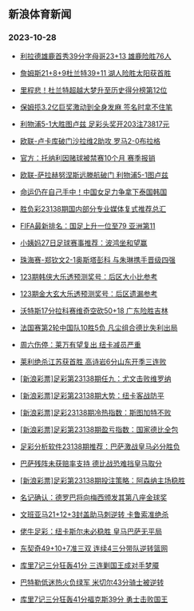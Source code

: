 ## 新浪体育新闻 
### 2023-10-28

+ [利拉德雄鹿首秀39分字母哥23+13 雄鹿险胜76人](https://sports.sina.com.cn/basketball/nba/2023-10-27/doc-imzspazu0699347.shtml)

+ [詹姆斯21+8+9杜兰特39+11 湖人险胜太阳获首胜](https://sports.sina.com.cn/basketball/nba/2023-10-27/doc-imzspprs7276672.shtml)

+ [里程悲！杜兰特超越大梦升至历史得分榜第12位](https://sports.sina.com.cn/basketball/nba/2023-10-27/doc-imzspprq0474597.shtml)

+ [保姆揽3.2亿巨奖激动到全身发麻 签名时拿不住笔](https://sports.sina.com.cn/l/2023-10-27/doc-imzsnwtw0787197.shtml)

+ [利物浦5-1大胜图卢兹 足彩头奖开203注73817元](https://sports.sina.com.cn/l/2023-10-27/doc-imzsnwty7572853.shtml)

+ [欧联-卢卡库破门沙拉维2助攻 罗马2-0布拉格](https://sports.sina.com.cn/g/seriea/2023-10-27/doc-imzsnwty7565659.shtml)

+ [官方：托纳利因赌球被禁赛10个月 赛季报销](https://sports.sina.com.cn/g/pl/2023-10-27/doc-imzspazs5341411.shtml)

+ [欧联-萨拉赫努涅斯远滕航破门 利物浦5-1图卢兹](https://sports.sina.com.cn/g/pl/2023-10-27/doc-imzsnwtw0783393.shtml)

+ [命运仍在自己手中！中国女足力争拿下泰国韩国](https://sports.sina.com.cn/china/womenfootballs/2023-10-27/doc-imzspazy4250300.shtml)

+ [胜负彩23138期国内部分专业媒体复式推荐总汇](https://sports.sina.com.cn/l/2023-10-27/doc-imzspazw7473422.shtml)

+ [FIFA最新排名：国足上升一位至79 亚洲第11](https://sports.sina.com.cn/china/2023-10-26/doc-imzsmksm7947371.shtml)

+ [小姨妈27日足球赛事推荐：波鸿坐和望赢](https://sports.sina.com.cn/l/2023-10-27/doc-imzsqeph0183454.shtml)

+ [珠海赛-郑钦文2-1奥斯塔彭科 与朱琳携手晋级四强](https://sports.sina.com.cn/tennis/china/2023-10-27/doc-imzsqkvk3678745.shtml)

+ [123期韩侠大乐透预测奖号：后区大小比参考](https://sports.sina.com.cn/l/2023-10-27/doc-imzspazs5367943.shtml)

+ [123期金大玄大乐透预测奖号：后区遗漏参考](https://sports.sina.com.cn/l/2023-10-27/doc-imzspazy4262244.shtml)

+ [沃特斯17分拉科赛维奇空砍50+18 广东险胜吉林](https://sports.sina.com.cn/basketball/cba/2023-10-27/doc-imzsqkvh6894800.shtml)

+ [法国赛第2轮中国队10胜5负 凡尘组合德比失利出局](https://sports.sina.com.cn/others/badmin/2023-10-27/doc-imzspazy4234172.shtml)

+ [周六伤停：莱万有望复出 纽卡减员严重](https://sports.sina.com.cn/l/2023-10-27/doc-imzspyfh4949427.shtml)

+ [莱利绝杀江苏获首胜 高诗岩6分山东开季三连败](https://sports.sina.com.cn/basketball/cba/2023-10-27/doc-imzsqkva4753774.shtml)

+ [[新浪彩票]足彩第23138期任九：尤文击败维罗纳](https://sports.sina.com.cn/l/2023-10-27/doc-imzsptxq7207697.shtml)

+ [[新浪彩票]足彩第23138期大势：纽卡客战防平](https://sports.sina.com.cn/l/2023-10-27/doc-imzsptxn0394228.shtml)

+ [[新浪彩票]足彩23138期冷热指数：斯图加特不败](https://sports.sina.com.cn/l/2023-10-28/doc-imzsrfys4285529.shtml)

+ [[新浪彩票]足彩第23138期盈亏指数：国家德比全包](https://sports.sina.com.cn/l/2023-10-27/doc-imzsptxk5073633.shtml)

+ [足彩分析软件23138期推荐：巴萨激战皇马必分胜负](https://sports.sina.com.cn/l/2023-10-28/doc-imzsrfyw6456020.shtml)

+ [巴萨残阵未获赔率支持 德比战恐难挡皇马取分](https://sports.sina.com.cn/l/2023-10-28/doc-imzspyfh4953561.shtml)

+ [[新浪彩票]足彩第23138期投注策略：阿森纳主场稳胜](https://sports.sina.com.cn/l/2023-10-27/doc-imzsptxn0396149.shtml)

+ [名记确认：德罗巴将向梅西颁发其第八座金球奖](https://sports.sina.com.cn/global/others/2023-10-27/doc-imzsqkve0090195.shtml)

+ [文班亚马21+12+3封盖助马刺逆转 卡鲁索准绝杀](https://sports.sina.com.cn/basketball/nba/2023-10-28/doc-imzsrnhq4195407.shtml)

+ [佬牛足彩：纽卡斯尔未必稳胜 皇马巴萨无平局](https://sports.sina.com.cn/l/2023-10-28/doc-imzsrsqs6258761.shtml)

+ [东契奇49+10+7准三双 连续4三分带队逆转篮网](https://sports.sina.com.cn/basketball/nba/2023-10-28/doc-imzsrnhq4197266.shtml)

+ [库里7记三分狂轰41分 三连剿国王成对手梦魇](https://sports.sina.com.cn/basketball/nba/2023-10-28/doc-imzsrsqs6261303.shtml)

+ [巴特勒低迷热火负绿军 米切尔43分骑士被逆转](https://sports.sina.com.cn/basketball/nba/2023-10-28/doc-imzsrnhq4186821.shtml)

+ [库里7记三分狂轰41分福克斯39分 勇士击败国王](https://sports.sina.com.cn/basketball/nba/2023-10-28/doc-imzsrsqp9403313.shtml)

